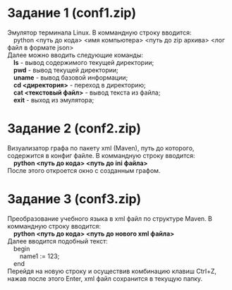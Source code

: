 # Задание 1 (conf1.zip)
Эмулятор терминала Linux. В коммандную строку вводится:<br/>
&emsp;python <путь до кода> <имя компьютера> <путь до zip архива> <лог файл в формате json><br/>
Далее можно вводить следующие команды:<br/>
&emsp;**ls** - вывод содержимого текущей директории;<br/>
&emsp;**pwd** - вывод текущей директории;<br/>
&emsp;**uname** - вывод базовой информации;<br/>
&emsp;**cd <директория>** - переход в директорию;<br/>
&emsp;**cat <текстовый файл>** - вывод текста из файла;<br/>
&emsp;**exit** - выход из эмулятора;<br/>
# Задание 2 (conf2.zip)
Визуализатор графа по пакету xml (Maven), путь до которого, содержится в конфиг файле. В коммандную строку вводится:<br/>
&emsp;**python <путь до кода> <путь до ini файла><br/>**
После этого откроется окно с созданным графом.
# Задание 3 (conf3.zip)
Преобразование учебного языка в xml файл по структуре Maven. В коммандную строку вводится:<br/>
&emsp;**python <путь до кода> <путь до нового xml файла>**<br/>
Далее вводится подобный текст:<br/>
&emsp;begin<br/>
&emsp;&emsp;name1 := 123;<br/>
&emsp;end<br/>
Перейдя на новую строку и осуществив комбинацию клавиш Ctrl+Z, нажав после этого Enter, xml файл сохранится в текущую папку.

